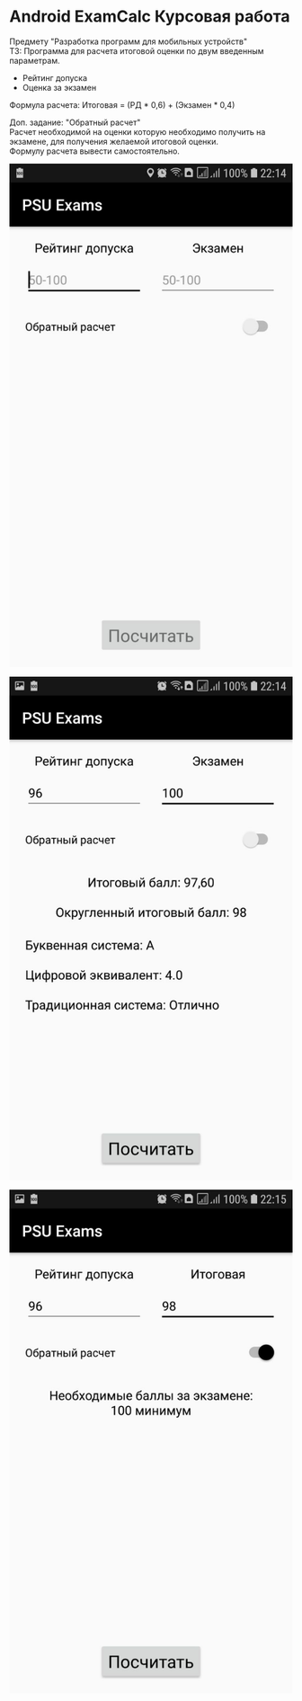 # Android ExamCalc Курсовая работа

Предмету "Разработка программ для мобильных устройств"  
ТЗ: Программа для расчета итоговой оценки по двум введенным параметрам.
- Рейтинг допуска
- Оценка за экзамен

Формула расчета: Итоговая = (РД * 0,6) + (Экзамен * 0,4)

Доп. задание: "Обратный расчет"  
Расчет необходимой на оценки которую необходимо получить на экзамене, для получения желаемой итоговой оценки.   
Формулу расчета вывести самостоятельно.  

![Screenshot](Screenshot_1.png)


![Screenshot](Screenshot_2.png)


![Screenshot](Screenshot_3.png)
